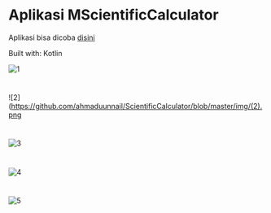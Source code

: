 # Aplikasi MScientificCalculator

Aplikasi bisa dicoba [disini](https://github.com/ahmaduunnail/ScientificCalculator/raw/master/release/app-release.apk)

Built with: Kotlin

![1](https://github.com/ahmaduunnail/ScientificCalculator/blob/master/img/(1).png)
#
![2](https://github.com/ahmaduunnail/ScientificCalculator/blob/master/img/(2).png
#
![3](https://github.com/ahmaduunnail/ScientificCalculator/blob/master/img/(3).png)
#
![4](https://github.com/ahmaduunnail/ScientificCalculator/blob/master/img/(4).png)
#
![5](https://github.com/ahmaduunnail/ScientificCalculator/blob/master/img/(5).png)
